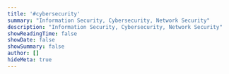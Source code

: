 ```yaml
---
title: '#cybersecurity'
summary: "Information Security, Cybersecurity, Network Security"
description: "Information Security, Cybersecurity, Network Security"
showReadingTime: false
showDate: false
showSummary: false
author: []
hideMeta: true
---
```

